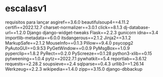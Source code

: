 # escalasv1
requisitos para lançar
asgiref==3.6.0
beautifulsoup4==4.11.2
certifi==2022.12.7
charset-normalizer==3.0.1
click==8.1.3
dj-database-url==1.2.0
Django
django-widget-tweaks
Flask==2.2.3
gunicorn
idna==3.4
importlib-metadata==6.0.0
itsdangerous==2.1.2
Jinja2==3.1.2
MarkupSafe==2.1.2
MouseInfo==0.1.3
Pillow==9.4.0
psycopg2
PyAutoGUI==0.9.53
PyGetWindow==0.0.9
PyMsgBox==1.0.9
pyperclip==1.8.2
PyRect==0.2.0
PyScreeze==0.1.28
python3-xlib==0.15
pytweening==1.0.4
pytz==2022.7.1
pywhatkit==5.4
reportlab==3.6.12
requests==2.28.2
soupsieve==2.4
sqlparse==0.4.3
urllib3==1.26.14
Werkzeug==2.2.3
wikipedia==1.4.0
zipp==3.15.0
django-dbbackup
